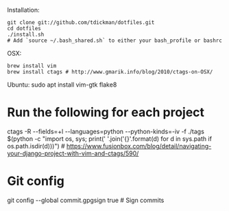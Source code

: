 Installation:

    git clone git://github.com/tdickman/dotfiles.git
    cd dotfiles
    ./install.sh
    # Add `source ~/.bash_shared.sh` to either your bash_profile or bashrc

OSX:

    brew install vim
    brew install ctags # http://www.gmarik.info/blog/2010/ctags-on-OSX/

Ubuntu:
    sudo apt install vim-gtk flake8

# Run the following for each project
ctags -R --fields=+l --languages=python --python-kinds=-iv -f ./tags $(python -c "import os, sys; print(' '.join('{}'.format(d) for d in sys.path if os.path.isdir(d)))") # https://www.fusionbox.com/blog/detail/navigating-your-django-project-with-vim-and-ctags/590/

# Git config
git config --global commit.gpgsign true  # Sign commits
